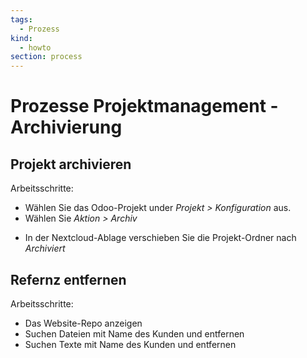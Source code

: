 ```yaml
---
tags:
  - Prozess
kind:
  - howto
section: process
---
```


# Prozesse Projektmanagement - Archivierung

## Projekt archivieren

Arbeitsschritte:

- Wählen Sie das Odoo-Projekt under _Projekt > Konfiguration_ aus.
- Wählen Sie _Aktion > Archiv_

* In der Nextcloud-Ablage verschieben Sie die Projekt-Ordner nach _Archiviert_

## Refernz entfernen

Arbeitsschritte:

- Das Website-Repo anzeigen
- Suchen Dateien mit Name des Kunden und entfernen
- Suchen Texte mit Name des Kunden und entfernen

